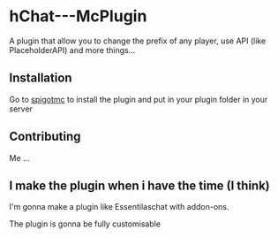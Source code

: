 # hChat---McPlugin

A plugin that allow you to change the prefix of any player, use API (like PlaceholderAPI) and more things...

## Installation

Go to [spigotmc](https://www.spigotmc.org/) to install the plugin and put in your plugin folder in your server



## Contributing

Me ...


## I make the plugin when i have the time (I think)
I'm gonna make a plugin like Essentilaschat with addon-ons.

The plugin is gonna be fully customisable
